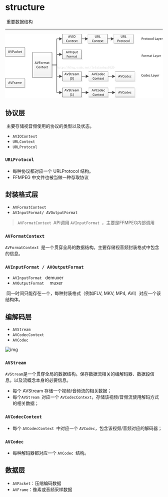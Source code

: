 # structure

​	 重要数据结构

---

![img](https://raw.githubusercontent.com/Mocearan/picgo-server/main/20130914204051125)

## 协议层

​		主要存储视音频使用的协议的类型以及状态。

- `AVIOContext`
- `URLContext`
- `URLProtocol ` 

### `URLProtocol`

- 每种协议都对应一个 URLProtocol 结构。
- FFMPEG 中文件也被当做一种存取协议



## 封装格式层

- `AVFormatContext`
- `AVInputFormat/ AVOutputFormat`

> `AVFormatContext `API调用 `AVInputFormat `，主要是FFMPEG内部调用

###  `AVFormatContext`

​		`AVFormatContext `是一个贯穿全局的数据结构。主要存储视音频封装格式中包含的信息。

### `AVInputFormat / AVOutputFormat`

- `AVInputFormat `  demuxer 
- `AVOutputFormat  ` muxer

​		同一时间只能存在一个，每种封装格式（例如FLV, MKV, MP4, AVI）对应一个该结构体。

## 编解码层

- `AVStream`
- `AVCodecContext`
- `AVCodec`

![img](https://developer.qcloudimg.com/http-save/yehe-7620466/acec70e8ccf982d2c7ef7b36aac8902d.png)

### `AVStream`

​		`AVStream`是一个贯穿全局的数据结构。保存数据流相关的编解码器、数据段信息。以及流概念本身的必要信息。

- 每个 AVStream 存储一个视频/音频流的相关数据；
- 每个`AVStream `对应一个 `AVCodecContext`，存储该视频/音频流使用解码方式的相关数据；

### `AVCodecContext`

- 每个 `AVCodecContext `中对应一个 `AVCodec`，包含该视频/音频对应的解码器；



### `AVCodec`

- 每种解码器都对应一个 `AVCodec `结构。



## 数据层

- `AVPacket`：压缩编码数据
- `AVFrame`：像素或音频采样数据

